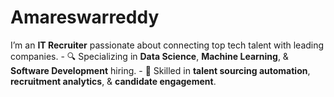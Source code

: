 # Amareswarreddy
I’m an **IT Recruiter** passionate about connecting top tech talent with leading companies.   - 🔍 Specializing in **Data Science**, **Machine Learning**, &amp; **Software Development** hiring.   - 🚀 Skilled in **talent sourcing automation**, **recruitment analytics**, &amp; **candidate engagement**.  
